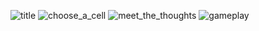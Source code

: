 ![title](https://user-images.githubusercontent.com/62276130/163692156-a0409504-e6ba-4a8a-9bae-93eca547a952.gif)
![choose_a_cell](https://user-images.githubusercontent.com/62276130/163692814-fe3dfaab-12e0-4835-b6df-075fd894293e.gif)
![meet_the_thoughts](https://user-images.githubusercontent.com/62276130/163692191-53506cfa-c2d3-4c54-8954-9cd3cb8ad441.gif)
![gameplay](https://user-images.githubusercontent.com/62276130/163700728-04fe1884-e939-41e8-9c96-7470502888eb.gif)
